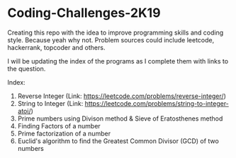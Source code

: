 # Coding-Challenges-2K19
Creating this repo with the idea to improve programming skills and coding style. Because yeah why not. Problem sources could include leetcode, hackerrank, topcoder and others.

I will be updating the index of the programs as I complete them with links to the question.


Index:
1. Reverse Integer (Link: https://leetcode.com/problems/reverse-integer/)
2. String to Integer (Link: https://leetcode.com/problems/string-to-integer-atoi/)
3. Prime numbers using Divison method & Sieve of Eratosthenes method
4. Finding Factors of a number
5. Prime factorization of a number 
6. Euclid's algorithm to find the Greatest Common Divisor (GCD) of two numbers
